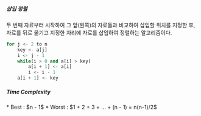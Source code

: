 <h5>삽입 정렬</h5>
두 번째 자료부터 시작하여 그 앞(왼쪽)의 자료들과 비교하여 삽입할 위치를 지정한 후, 자료를 뒤로 옮기고 지정한 자리에 자료를 삽입하여 정렬하는 알고리즘이다.

```Python
for j <- 2 to n
	key <- a[j]
	i <- j - 1
	while(i > 0 and a[i] > key)
		a[i + 1] <- a[i]
		i <- i - 1
	a[i + 1] <- key
```

<h5>Time Complexity</h5>
* Best : $n - 1$
* Worst : $1 + 2 + 3 + ... + (n - 1) = n(n-1)/2$
